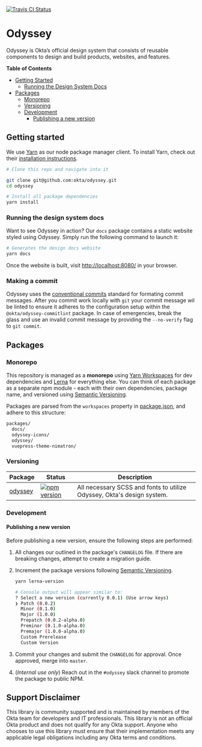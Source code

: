 [![Travis CI Status](http://img.shields.io/travis/okta/odyssey.svg?label=travis)](https://travis-ci.org/okta/odyssey/master)

# Odyssey

Odyssey is Okta’s official design system that consists of reusable components to design and build products, websites, and features.

**Table of Contents**

<!-- TOC depthFrom:2 -->

- [Getting Started](#getting-started)
    - [Running the Design System Docs](#running-the-design-system-docs)
- [Packages](#packages)
    - [Monorepo](#monorepo)
    - [Versioning](#versioning)
    - [Development](#development)
        - [Publishing a new version](#publishing-a-new-version)

<!-- /TOC -->

## Getting started

We use [Yarn](https://github.com/yarnpkg/yarn) as our node package manager client. To install Yarn, check out their [installation instructions](https://yarnpkg.com/getting-started/install).

```bash
# Clone this repo and navigate into it

git clone git@github.com:okta/odyssey.git
cd odyssey

# Install all package dependencies
yarn install
```

### Running the design system docs

Want to see Odyssey in action? Our `docs` package contains a static website styled using Odyssey. Simply run the following command to launch it:

```bash
# Generates the design docs website
yarn docs
```

Once the website is built, visit <http://localhost:8080/> in your browser.

### Making a commit

Odyssey uses the [conventional commits](https://www.conventionalcommits.org)
standard for formating commit messages. After you commit work locally with
`git` your commit message wil be linted to ensure it adheres to the
configuration setup within the `@okta/odyssey-commitlint` package.
In case of emergencies, break the glass and use an invalid commit message
by providing the `--no-verify` flag to `git commit`.

## Packages

### Monorepo

This repository is managed as a **monorepo** using [Yarn Workspaces](https://yarnpkg.com/blog/2017/08/02/introducing-workspaces/) for dev dependencies and [Lerna](https://lernajs.io/) for everything else. You can think of each package as a separate npm module - each with their own dependencies, package name, and versioned using [Semantic Versioning](https://semver.org/).

Packages are parsed from the `workspaces` property in [package.json](package.json), and adhere to this structure:

```bash
packages/
  docs/
  odyssey-icons/
  odyssey/
  vuepress-theme-nimatron/
```

### Versioning

| Package | Status | Description |
| -------- | ----- | ------ |
| [odyssey](/packages/odyssey) | [![npm version](https://img.shields.io/npm/v/@okta/odyssey.svg?style=flat-square)](https://www.npmjs.com/package/@okta/odyssey) | All necessary SCSS and fonts to utilize Odyssey, Okta's design system. |

### Development

#### Publishing a new version

Before publishing a new version, ensure the following steps are performed:

1. All changes our outlined in the package's `CHANGELOG` file. If there are breaking changes, attempt to create a migration guide.

2. Increment the package versions following [Semantic Versioning](https://semver.org/).

    ```bash
    yarn lerna-version

    # Console output will appear similar to:
    ? Select a new version (currently 0.0.1) (Use arrow keys)
    ❯ Patch (0.0.2)
      Minor (0.1.0)
      Major (1.0.0)
      Prepatch (0.0.2-alpha.0)
      Preminor (0.1.0-alpha.0)
      Premajor (1.0.0-alpha.0)
      Custom Prerelease
      Custom Version
    ```

3. Commit your changes and submit the `CHANGELOG` for approval. Once approved, merge into `master`.

4. (*Internal use only*) Reach out in the `#odyssey` slack channel to promote the package to public NPM.

## Support Disclaimer

This library is community supported and is maintained by members of the Okta team for developers and IT professionals.
This library is not an official Okta product and does not qualify for any Okta support. Anyone who chooses to use this
library must ensure that their implementation meets any applicable legal obligations including any Okta terms and conditions.
